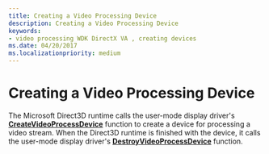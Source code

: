 ```yaml
---
title: Creating a Video Processing Device
description: Creating a Video Processing Device
keywords:
- video processing WDK DirectX VA , creating devices
ms.date: 04/20/2017
ms.localizationpriority: medium
---
```


# Creating a Video Processing Device


The Microsoft Direct3D runtime calls the user-mode display driver's [**CreateVideoProcessDevice**](/windows-hardware/drivers/ddi/d3dumddi/nc-d3dumddi-pfnd3dddi_createvideoprocessdevice) function to create a device for processing a video stream. When the Direct3D runtime is finished with the device, it calls the user-mode display driver's [**DestroyVideoProcessDevice**](/windows-hardware/drivers/ddi/d3dumddi/nc-d3dumddi-pfnd3dddi_destroyvideoprocessdevice) function.

 

